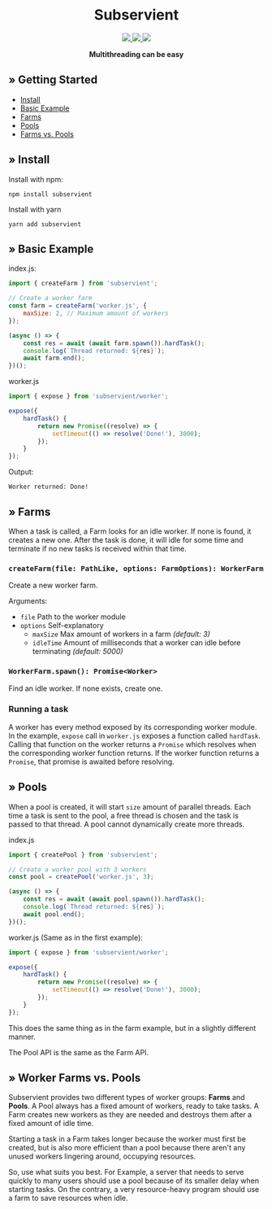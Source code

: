 <h1 align="center">Subservient</h1>
<p align="center">
    <a href="https://npmjs.com/package/subservient">
        <img src="https://img.shields.io/npm/v/subservient" />
    </a>
    <a href="https://npmjs.com/package/subservient">
        <img src="https://img.shields.io/npm/dm/subservient" />
    </a>
    <a href="https://npmjs.com/package/subservient">
        <img src="https://img.shields.io/npm/l/subservient" />
    </a>
</p>

<p align="center">
    <b align="center">Multithreading can be easy</b>
</p>

## » Getting Started
- [Install](#»-install)
- [Basic Example](#»-basic-example)
- [Farms](#»-farms)
- [Pools](#»-pools)
- [Farms vs. Pools](#»-worker-farms-vs-pools)

## » Install
Install with npm:
```
npm install subservient
```

Install with yarn
```
yarn add subservient
```

## » Basic Example
index.js:
```js
import { createFarm } from 'subservient';

// Create a worker farm
const farm = createFarm('worker.js', {
	maxSize: 2, // Maximum amount of workers
});

(async () => {
    const res = await (await farm.spawn()).hardTask();
    console.log(`Thread returned: ${res}`);
    await farm.end();
})();

```

worker.js
```js
import { expose } from 'subservient/worker';

expose({
    hardTask() {
        return new Promise((resolve) => {
            setTimeout(() => resolve('Done!'), 3000);
        });
    }
});
```

Output:
```plaintext
Worker returned: Done!
```

## » Farms
When a task is called, a Farm looks for an idle worker. If none is found, it creates a new one. After the task is done, it will idle for some time and terminate if no new tasks is received within that time.

### `createFarm(file: PathLike, options: FarmOptions): WorkerFarm`
Create a new worker farm.

Arguments:
- `file` Path to the worker module
- `options` Self-explanatory
    - `maxSize` Max amount of workers in a farm *(default: 3)*
    - `idleTime` Amount of milliseconds that a worker can idle before terminating *(default: 5000)*

### `WorkerFarm.spawn(): Promise<Worker>`
Find an idle worker. If none exists, create one.

### Running a task
A worker has every method exposed by its corresponding worker module. In the example, `expose` call in `worker.js` exposes a function called `hardTask`. Calling that function on the worker returns a `Promise` which resolves when the corresponding worker function returns. If the worker function returns a `Promise`, that promise is awaited before resolving.

## » Pools
When a pool is created, it will start `size` amount of parallel threads. Each time a task is sent to the pool, a free thread is chosen and the task is passed to that thread. A pool cannot dynamically create more threads.

index.js
```js
import { createPool } from 'subservient';

// Create a worker pool with 3 workers
const pool = createPool('worker.js', 3);

(async () => {
    const res = await (await pool.spawn()).hardTask();
    console.log(`Thread returned: ${res}`);
    await pool.end();
})();
```

worker.js (Same as in the first example):
```js
import { expose } from 'subservient/worker';

expose({
    hardTask() {
        return new Promise((resolve) => {
            setTimeout(() => resolve('Done!'), 3000);
        });
    }
});
```

This does the same thing as in the farm example, but in a slightly different manner.

The Pool API is the same as the Farm API.

## » Worker Farms vs. Pools
Subservient provides two different types of worker groups: **Farms** and **Pools**. A Pool always has a fixed amount of workers, ready to take tasks. A Farm creates new workers as they are needed and destroys them after a fixed amount of idle time.

Starting a task in a Farm takes longer because the worker must first be created, but is also more efficient than a pool because there aren't any unused workers lingering around, occupying resources.

So, use what suits you best. For Example, a server that needs to serve quickly to many users should use a pool because of its smaller delay when starting tasks. On the contrary, a very resource-heavy program should use a farm to save resources when idle.